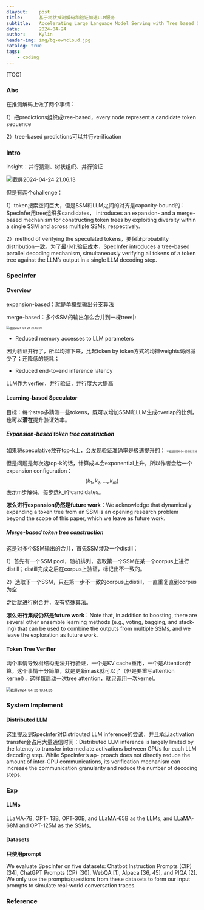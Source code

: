 ```yaml
---
dlayout:    post
title:      基于树状推测解码和验证加速LLM服务
subtitle:   Accelerating Large Language Model Serving with Tree based Speculative Inference and Verification 
date:       2024-04-24
author:     Kylin
header-img: img/bg-owncloud.jpg
catalog: true
tags:
    - coding
---
```




[TOC]

### Abs

在推测解码上做了两个事情：

1）把predictions组织成tree-based，every node represent a candidate token sequence

2）tree-based predictions可以并行verification



### Intro

insight：并行猜测、树状组织、并行验证

![截屏2024-04-24 21.06.13](http://kylinhub.oss-cn-shanghai.aliyuncs.com/uPic/%E6%88%AA%E5%B1%8F2024-04-24%2021.06.13.png)

但是有两个challenge：

1）token搜索空间巨大，但是SSM和LLM之间的对齐是capacity-bound的：SpecInfer用tree组织多candidates， introduces an expansion- and a merge-based mechanism for constructing token trees by exploiting diversity within a single SSM and across multiple SSMs, respectively.

2）method of verifying the speculated tokens，要保证probability distribution一致。为了最小化验证成本，SpecInfer introduces a tree-based parallel decoding mechanism, simultaneously verifying all tokens of a token tree against the LLM’s output in a single LLM decoding step.



### SpecInfer

#### Overview

expansion-based：就是单模型输出分支算法

merge-based：多个SSM的输出怎么合并到一棵tree中

<img src="http://kylinhub.oss-cn-shanghai.aliyuncs.com/uPic/%E6%88%AA%E5%B1%8F2024-04-24%2021.40.00.png" alt="截屏2024-04-24 21.40.00" style="zoom:50%;" />

- Reduced memory accesses to LLM parameters

因为验证并行了，所以均摊下来，比起token by token方式的均摊weights访问减少了；还降低的能耗；

- Reduced end-to-end inference latency

LLM作为verfier，并行验证，并行度大大提高



#### Learning-based Speculator

目标：每个step多猜测一些tokens，既可以增加SSM和LLM生成overlap的比例，也可以**潜在**提升验证效率。

##### Expansion-based token tree construction

如果将speculative放在top-k上，会发现验证准确率是极速提升的：
<img src="http://kylinhub.oss-cn-shanghai.aliyuncs.com/uPic/%E6%88%AA%E5%B1%8F2024-04-25%2008.29.16.png" alt="截屏2024-04-25 08.29.16" style="zoom:43%;" />

但是问题是每次选top-k的话，计算成本会exponential上升，所以作者会给一个expansion configuration：
$$
\left\langle k_1, k_2, \ldots, k_m\right\rangle
$$
表示m步解码，每步选k_i个candidates。

**怎么进行expansion仍然是future work**：We acknowledge that dynamically expanding a token tree from an SSM is an opening research problem beyond the scope of this paper, which we leave as future work.



##### Merge-based token tree construction

这是对多个SSM输出的合并，首先SSM涉及一个distill：

1）首先有一个SSM pool，随机排列，选取第一个SSM在某一个corpus上进行distill；distill完成之后在corpus上验证，标记出不一致的。

2）选取下一个SSM，只在第一步不一致的corpus上distill，一直重复直到corpus为空

之后就进行树合并，没有特殊算法。

**怎么进行集成仍然是future work**：Note that, in addition to boosting, there are several other ensemble learning methods (e.g., voting, bagging, and stack- ing) that can be used to combine the outputs from multiple SSMs, and we leave the exploration as future work.



#### Token Tree Verifier

两个事情导致树结构无法并行验证，一个是KV cache重用，一个是Attention计算，这个事情十分简单，就是更新mask就可以了（但是要重写attention kernel），这样每启动一次tree attention，就只调用一次kernel。

<img src="http://kylinhub.oss-cn-shanghai.aliyuncs.com/uPic/%E6%88%AA%E5%B1%8F2024-04-25%2010.14.55.png" alt="截屏2024-04-25 10.14.55" style="zoom:67%;" />



### System Implement

#### Distributed LLM

这里提及到SpecInfer对Distributed LLM inference的尝试，并且承认activation transfer会占用大量通信时间：Distributed LLM inference is largely limited by the latency to transfer intermediate activations between GPUs for each LLM decoding step. While SpecInfer’s ap- proach does not directly reduce the amount of inter-GPU communications, its verification mechanism can increase the communication granularity and reduce the number of decoding steps.



### Exp

#### LLMs

LLaMA-7B, OPT- 13B, OPT-30B, and LLaMA-65B as the LLMs, and LLaMA-68M and OPT-125M as the SSMs。





#### Datasets

**只使用prompt**

We evaluate SpecInfer on five datasets: Chatbot Instruction Prompts (CIP) [34], ChatGPT Prompts (CP) [30], WebQA [1], Alpaca [36, 45], and PIQA [2]. We only use the prompts/questions from these datasets to form our input prompts to simulate real-world conversation traces.



### Reference

[^1]:SpecInfer: Accelerating Large Language Model Serving with Tree-based Speculative Inference and Verification. https://arxiv.org/pdf/2305.09781.pdf







